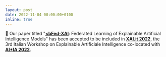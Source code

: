 ```yaml
---
layout: post
date: 2022-11-04 00:00:00+0100
inline: true
---
```


:tada: Our paper titled "<b><a href="https://www.innoradar.eu/innovation/45988" target="_blank"><bFed-XAI</b></a>: Federated Learning of Explainable Artificial Intelligence Models</b>" has been accepted to be included in <a href="http://www.di.uniba.it/~swap/xai-it/" target="_blank"><b>XAI.it 2022</b></a>, the 3rd Italian Workshop on Explainable Artificiale Intelligence co-located with <a href="https://aixia2022.uniud.it/" target="_blank"><b>AI*IA 2022</b></a>.
